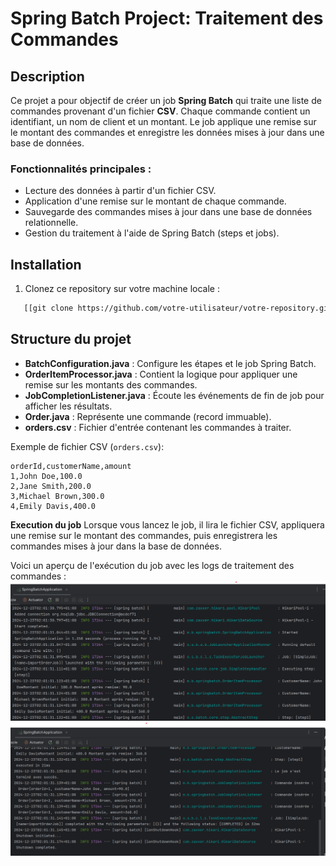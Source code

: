 # Spring Batch Project: Traitement des Commandes

## Description

Ce projet a pour objectif de créer un job **Spring Batch** qui traite une liste de commandes provenant d'un fichier **CSV**. Chaque commande contient un identifiant, un nom de client et un montant. Le job applique une remise sur le montant des commandes et enregistre les données mises à jour dans une base de données.

### Fonctionnalités principales :
- Lecture des données à partir d'un fichier CSV.
- Application d'une remise sur le montant de chaque commande.
- Sauvegarde des commandes mises à jour dans une base de données relationnelle.
- Gestion du traitement à l'aide de Spring Batch (steps et jobs).


## Installation

1. Clonez ce repository sur votre machine locale :
```bash
   [[git clone https://github.com/votre-utilisateur/votre-repository.git](https://github.com/dohabanoui/batch-processing-SpringBatch.git)](https://github.com/dohabanoui/batch-processing-SpringBatch.git)

```

## Structure du projet

- **BatchConfiguration.java** : Configure les étapes et le job Spring Batch.
- **OrderItemProcessor.java** : Contient la logique pour appliquer une remise sur les montants des commandes.
- **JobCompletionListener.java** : Écoute les événements de fin de job pour afficher les résultats.
- **Order.java** : Représente une commande (record immuable).
- **orders.csv** : Fichier d'entrée contenant les commandes à traiter.

Exemple de fichier CSV (`orders.csv`):

```csv
orderId,customerName,amount
1,John Doe,100.0
2,Jane Smith,200.0
3,Michael Brown,300.0
4,Emily Davis,400.0
```

**Execution du job**
Lorsque vous lancez le job, il lira le fichier CSV, appliquera une remise sur le montant des commandes, puis enregistrera les commandes mises à jour dans la base de données.

Voici un aperçu de l'exécution du job avec les logs de traitement des commandes :
![Résultat de l'exécution](pictures/result1.png)
![Résultat de l'exécution](pictures/result2.png)





